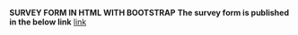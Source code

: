 **SURVEY FORM IN HTML WITH BOOTSTRAP**
**The survey form is published in the below link**
[link](https://65d8f17cdf98800008b3d863--guviassignmentsurvey.netlify.app/)
